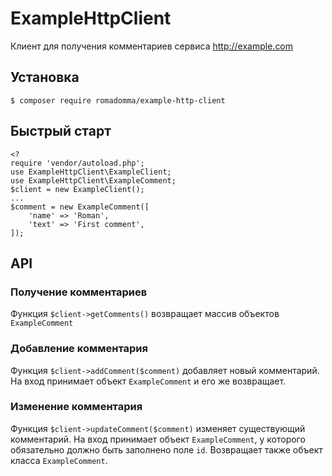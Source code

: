 # ExampleHttpClient

Клиент для получения комментариев сервиса http://example.com

## Установка

`$ composer require romadomma/example-http-client`

## Быстрый старт

```
<? 
require 'vendor/autoload.php';
use ExampleHttpClient\ExampleClient;
use ExampleHttpClient\ExampleComment;
$client = new ExampleClient();
...
$comment = new ExampleComment([
    'name' => 'Roman', 
    'text' => 'First comment', 
]);
```

## API

### Получение комментариев

Функция `$client->getComments()` возвращает массив объектов `ExampleComment`

### Добавление комментария

Функция `$client->addComment($comment)` добавляет новый комментарий. На вход принимает объект `ExampleComment` и его же возвращает.

### Изменение комментария

Функция `$client->updateComment($comment)` изменяет существующий комментарий. На вход принимает объект `ExampleComment`, у которого обязательно должно быть заполнено поле `id`. Возвращает также объект класса `ExampleComment`.
